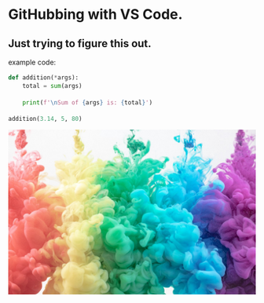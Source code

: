 # GitHubbing with VS Code.

## Just trying to figure this out.


example code:
``````python
def addition(*args):
    total = sum(args)
    
    print(f'\nSum of {args} is: {total}')
    
addition(3.14, 5, 80)
``````





![Alt text](cloudy.jpg)
